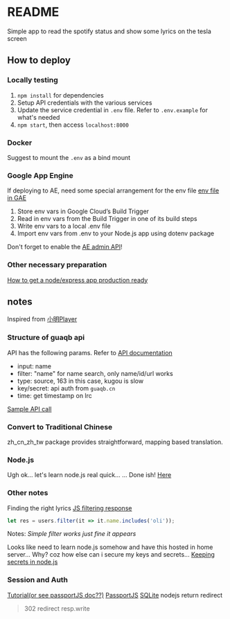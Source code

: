 # README

Simple app to read the spotify status and show some lyrics on the tesla screen

## How to deploy

### Locally testing

1. `npm install` for dependencies
2. Setup API credentials with the various services
3. Update the service credential in `.env` file. Refer to `.env.example` for what's needed
4. `npm start`, then access `localhost:8000`

### Docker

Suggest to mount the `.env` as a bind mount

### Google App Engine

If deploying to AE, need some special arrangement for the env file [env file in GAE](https://medium.com/@brian.young.pro/how-to-add-environmental-variables-to-google-app-engine-node-js-using-cloud-build-5ce31ee63d7)

1. Store env vars in Google Cloud’s Build Trigger
2. Read in env vars from the Build Trigger in one of its build steps
3. Write env vars to a local .env file
4. Import env vars from .env to your Node.js app using dotenv package

Don't forget to enable the [AE admin API](https://console.developers.google.com/apis/library/appengine.googleapis.com?project=swot-tesla-lyrics)!

### Other necessary preparation

[How to get a node/express app production ready](https://developer.mozilla.org/en-US/docs/Learn/Server-side/Express_Nodejs/deployment)

## notes

Inspired from [小明Player](http://music.guaqb.cn/2/)

### Structure of guaqb api

API has the following params. Refer to [API documentation](http://wiki.guaqb.cn/web/#/2?page_id=35)

- input: name
- filter: "name" for name search, only name/id/url works
- type: source, 163 in this case, kugou is slow
- key/secret: api auth from `guaqb.cn`
- time: get timestamp on lrc

[Sample API call](http://api.guaqb.cn/v1/music/?input=暧昧&filter=name&type=163&key={{GUAQB_KEY}}&secret={{GUAQB_SECRET}}&time=yes)

### Convert to Traditional Chinese

zh_cn_zh_tw package provides straightforward, mapping based translation.

### Node.js

Ugh ok... let's learn node.js real quick... ... Done ish!
[Here](https://www.w3schools.com/nodejs/nodejs_modules.asp)

### Other notes

Finding the right lyrics
[JS filtering response](https://www.freecodecamp.org/news/15-useful-javascript-examples-of-map-reduce-and-filter-74cbbb5e0a1f/)

```javascript
let res = users.filter(it => it.name.includes('oli'));
```

Notes: _Simple filter works just fine it appears_

Looks like need to learn node.js somehow and have this hosted in home server...
Why? coz how else can i secure my keys and secrets...
[Keeping secrets in node.js](https://medium.com/codait/environment-variables-or-keeping-your-secrets-secret-in-a-node-js-app-99019dfff716)

### Session and Auth

[Tutorial(or see passportJS doc??)](https://blog.usejournal.com/sessionless-authentication-withe-jwts-with-node-express-passport-js-69b059e4b22c#:~:text=The%20difference%20between%20the%20two,encoded%20in%20the%20JWT%20payload.)
[PassportJS](http://www.passportjs.org/docs/downloads/html/)
[SQLite](https://healeycodes.com/javascript/webdev/beginners/tutorial/2019/06/03/saving-data-in-javascript-without-a-database.html)
nodejs return redirect
> 302 redirect
resp.write
